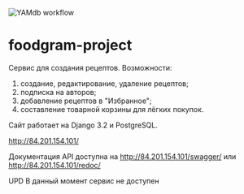 ![YAMdb workflow](https://github.com/maskalev/foodgram-project-react/actions/workflows/main.yml/badge.svg)
# foodgram-project

Сервис для создания рецептов.
Возможности:
1. создание, редактирование, удаление рецептов;
2. подписка на авторов;
3. добавление рецептов в "Избранное";
4. составление товарной корзины для лёгких покупок.

Сайт работает на Django 3.2 и PostgreSQL.

http://84.201.154.101/

Документация API доступна на http://84.201.154.101/swagger/ или http://84.201.154.101/redoc/

UPD В данный момент сервис не доступен
